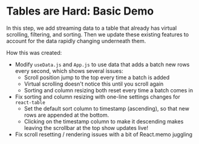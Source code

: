 # Tables are Hard: Basic Demo

In this step, we add streaming data to a table that already has virtual scrolling, filtering, and sorting.
Then we update these existing features to account for the data rapidly changing underneath them.

How this was created:

- Modify `useData.js` and `App.js` to use data that adds a batch new rows every second, which shows several issues:
  - Scroll position jump to the top every time a batch is added
  - Virtual scrolling doesn't notice this until you scroll again
  - Sorting and column resizing both reset every time a batch comes in
- Fix sorting and column resizing with one-line settings changes for `react-table`
  - Set the default sort column to timestamp (ascending), so that new rows are appended at the bottom.
  - Clicking on the timestamp column to make it descending makes leaving the scrollbar at the top show updates live!
- Fix scroll resetting / rendering issues with a bit of React.memo juggling
